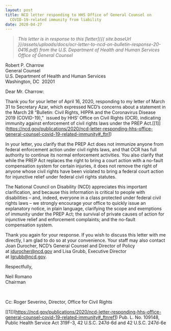 ```yaml
---
layout: post
title: NCD letter responding to HHS Office of General Counsel on
  COVID-19-related immunity from liability
date: 2020-04-27
---
```

> *This letter is in response to this [letter]({{ site.baseUrl }}/assets/uploads/docs/ocr-letter-to-ncd-on-bulletin-response-20-0416.pdf) from the U.S. Department of Health and Human Services Office of General Counsel*

Robert P. Charrow\
General Counsel\
U.S. Department of Health and Human Services\
Washington, DC  20201

Dear Mr. Charrow:

Thank you for your letter of April 16, 2020, responding to my letter of March 31 to Secretary Azar, which expressed NCD’s concerns about a statement in the March 28 “Bulletin: Civil Rights, HIPPA and the Coronavirus Disease 2019 (COVID-19),”  issued by HHS’ Office on Civil Rights (OCR), indicating immunity against enforcement of civil rights laws under the PREP Act.[\[1]](https://ncd.gov/publications/2020/ncd-letter-responding-hhs-office-general-counsel-covid-19-related-immunity#_ftn1)

In your letter, you clarify that the PREP Act does not immunize anyone from federal enforcement action under civil rights laws, and that OCR has full authority to continue its normal enforcement activities. You also clarify that while the PREP Act replaces the right to bring a court action with a no-fault compensation system for certain injuries, it does not remove the right of anyone whose civil rights have been violated to bring a federal court action for injunctive relief under federal civil rights statutes.

The National Council on Disability (NCD) appreciates this important clarification, and because this information is critical to people with disabilities – and, indeed, everyone in a class protected under federal civil rights laws – we strongly encourage your office to quickly issue an explanatory notice, in plain language, clarifying the scope and exemptions of immunity under the PREP Act; the survival of private causes of action for injunctive relief and enforcement complaints; and the no-fault compensation system.

Thank you again for your response. If you wish to discuss this letter with me directly, I am glad to do so at your convenience. Your staff may also contact Joan Durocher, NCD’s General Counsel and Director of Policy at [jdurocher@ncd.gov](mailto:jdurocher@ncd.gov) and Lisa Grubb, Executive Director at [lgrubb@ncd.gov](mailto:lgrubb@ncd.gov).

Respectfully,

Neil Romano\
Chairman

 

Cc: Roger Severino, Director, Office for Civil Rights



[\[1]](https://ncd.gov/publications/2020/ncd-letter-responding-hhs-office-general-counsel-covid-19-related-immunity#_ftnref1) Pub. L. No. 109148, Public Health Service Act 319F-3, 42 U.S.C. 247d-6d and 42 U.S.C. 247d-6e
